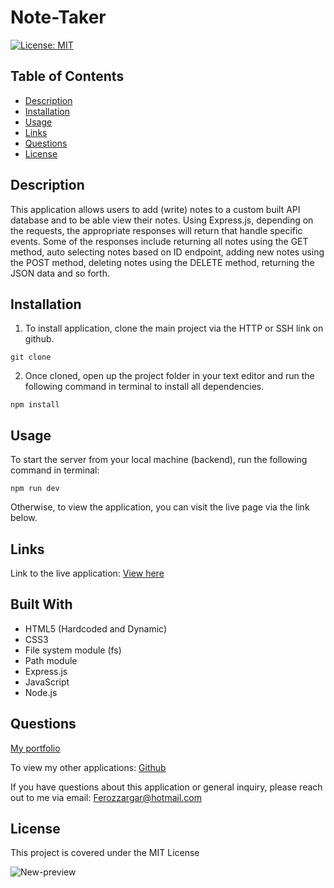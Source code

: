 # Note-Taker

[![License: MIT](https://img.shields.io/badge/License-MIT-yellow.svg)](https://opensource.org/licenses/MIT)

## Table of Contents

- [Description](#Description)
- [Installation](#Installation)
- [Usage](#Usage)
- [Links](#Links)
- [Questions](#Questions)
- [License](#License)

##

## Description

This application allows users to add (write) notes to a custom built API database and to be able view their notes. Using Express.js, depending on the requests, the appropriate responses will return that handle specific events. Some of the responses include returning all notes using the GET method, auto selecting notes based on ID endpoint, adding new notes using the POST method, deleting notes using the DELETE method, returning the JSON data and so forth.

## Installation

1. To install application, clone the main project via the HTTP or SSH link on github.

```
git clone
```

2. Once cloned, open up the project folder in your text editor and run the following command in terminal to install all dependencies.

```
npm install
```

## Usage

To start the server from your local machine (backend), run the following command in terminal:

```
npm run dev
```

Otherwise, to view the application, you can visit the live page via the link below.

## Links

Link to the live application:
[View here](https://full-stack-note-taker.herokuapp.com/)

## Built With

- HTML5 (Hardcoded and Dynamic)
- CSS3
- File system module (fs)
- Path module
- Express.js
- JavaScript
- Node.js

## Questions

[My portfolio](https://falconview.github.io/Portfolio/)

To view my other applications:
[Github](https://github.com/FalconView)

If you have questions about this application or general inquiry, please reach out to me via email: Ferozzargar@hotmail.com

## License

This project is covered under the MIT License

![New-preview](https://user-images.githubusercontent.com/91699101/166121223-bd39aa08-63df-495a-b890-ca42a8c246da.png)
